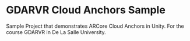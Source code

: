 # GDARVR Cloud Anchors Sample
 Sample Project that demonstrates ARCore Cloud Anchors in Unity. For the course GDARVR in De La Salle University.
